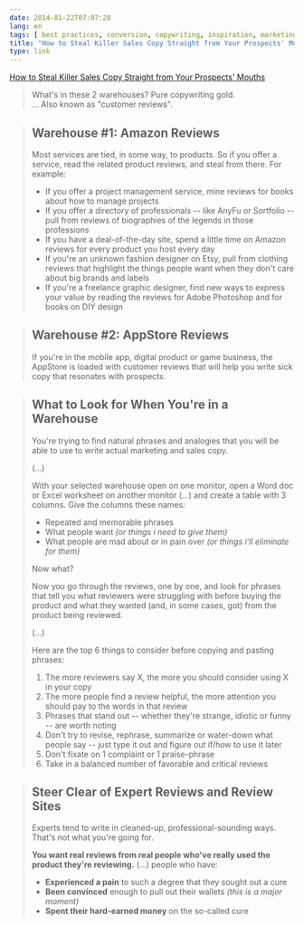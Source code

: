 ```yaml
---
date: 2014-01-22T07:07:28
lang: en
tags: [ best practices, conversion, copywriting, inspiration, marketing, sales, writing ]
title: "How to Steal Killer Sales Copy Straight from Your Prospects' Mouths"
type: link
---
```


[How to Steal Killer Sales Copy Straight from Your Prospects'
Mouths](http://blog.kissmetrics.com/steal-killer-copy/)

> What's in these 2 warehouses? Pure copywriting gold.\
> ... Also known as "customer reviews".

> ## Warehouse #1: Amazon Reviews
>
> Most services are tied, in some way, to products. So if you offer a
> service, read the related product reviews, and steal from there. For
> example:
>
> -   If you offer a project management service, mine reviews for books
>     about how to manage projects
> -   If you offer a directory of professionals -- like AnyFu or
>     Sortfolio -- pull from reviews of biographies of the legends in
>     those professions
> -   If you have a deal-of-the-day site, spend a little time on Amazon
>     reviews for every product you host every day
> -   If you're an unknown fashion designer on Etsy, pull from clothing
>     reviews that highlight the things people want when they don't care
>     about big brands and labels
> -   If you're a freelance graphic designer, find new ways to express
>     your value by reading the reviews for Adobe Photoshop and for
>     books on DIY design

> ## Warehouse #2: AppStore Reviews
>
> If you're in the mobile app, digital product or game business, the
> AppStore is loaded with customer reviews that will help you write sick
> copy that resonates with prospects.

> ## What to Look for When You're in a Warehouse
>
> You're trying to find natural phrases and analogies that you will be
> able to use to write actual marketing and sales copy.
>
> (...)
>
> With your selected warehouse open on one monitor, open a Word doc or
> Excel worksheet on another monitor (...) and create a table with 3
> columns. Give the columns these names:
>
> -   Repeated and memorable phrases
> -   What people want *(or things i need to give them)*
> -   What people are mad about or in pain over *(or things i'll
>     eliminate for them)*
>
> Now what?
>
> Now you go through the reviews, one by one, and look for phrases that
> tell you what reviewers were struggling with before buying the product
> and what they wanted (and, in some cases, got) from the product being
> reviewed.
>
> (...)
>
> Here are the top 6 things to consider before copying and pasting
> phrases:
>
> 1.  The more reviewers say X, the more you should consider using X in
>     your copy
> 2.  The more people find a review helpful, the more attention you
>     should pay to the words in that review
> 3.  Phrases that stand out -- whether they're strange, idiotic or
>     funny -- are worth noting
> 4.  Don't try to revise, rephrase, summarize or water-down what people
>     say -- just type it out and figure out if/how to use it later
> 5.  Don't fixate on 1 complaint or 1 praise-phrase
> 6.  Take in a balanced number of favorable and critical reviews

> ## Steer Clear of Expert Reviews and Review Sites
>
> Experts tend to write in cleaned-up, professional-sounding ways.
> That's not what you're going for.
>
> **You want real reviews from real people who've really used the
> product they're reviewing.** (...) people who have:
>
> -   **Experienced a pain** to such a degree that they sought out a
>     cure
> -   **Been convinced** enough to pull out their wallets *(this is a
>     major moment)*
> -   **Spent their hard-earned money** on the so-called cure

